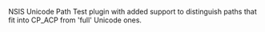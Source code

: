 NSIS Unicode Path Test plugin with added support to distinguish paths that fit into CP_ACP from 'full' Unicode ones.

